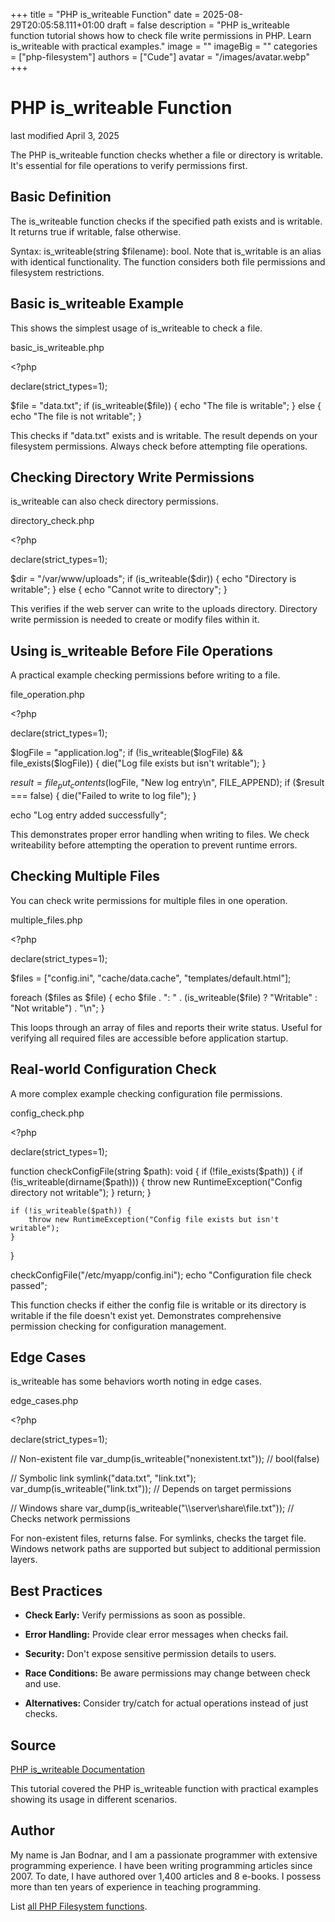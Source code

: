 +++
title = "PHP is_writeable Function"
date = 2025-08-29T20:05:58.111+01:00
draft = false
description = "PHP is_writeable function tutorial shows how to check file write permissions in PHP. Learn is_writeable with practical examples."
image = ""
imageBig = ""
categories = ["php-filesystem"]
authors = ["Cude"]
avatar = "/images/avatar.webp"
+++

# PHP is_writeable Function

last modified April 3, 2025

The PHP is_writeable function checks whether a file or directory
is writable. It's essential for file operations to verify permissions first.

## Basic Definition

The is_writeable function checks if the specified path exists and
is writable. It returns true if writable, false otherwise.

Syntax: is_writeable(string $filename): bool. Note that
is_writable is an alias with identical functionality. The function
considers both file permissions and filesystem restrictions.

## Basic is_writeable Example

This shows the simplest usage of is_writeable to check a file.

basic_is_writeable.php
  

&lt;?php

declare(strict_types=1);

$file = "data.txt";
if (is_writeable($file)) {
    echo "The file is writable";
} else {
    echo "The file is not writable";
}

This checks if "data.txt" exists and is writable. The result depends on your
filesystem permissions. Always check before attempting file operations.

## Checking Directory Write Permissions

is_writeable can also check directory permissions.

directory_check.php
  

&lt;?php

declare(strict_types=1);

$dir = "/var/www/uploads";
if (is_writeable($dir)) {
    echo "Directory is writable";
} else {
    echo "Cannot write to directory";
}

This verifies if the web server can write to the uploads directory. Directory
write permission is needed to create or modify files within it.

## Using is_writeable Before File Operations

A practical example checking permissions before writing to a file.

file_operation.php
  

&lt;?php

declare(strict_types=1);

$logFile = "application.log";
if (!is_writeable($logFile) &amp;&amp; file_exists($logFile)) {
    die("Log file exists but isn't writable");
}

$result = file_put_contents($logFile, "New log entry\n", FILE_APPEND);
if ($result === false) {
    die("Failed to write to log file");
}

echo "Log entry added successfully";

This demonstrates proper error handling when writing to files. We check
writeability before attempting the operation to prevent runtime errors.

## Checking Multiple Files

You can check write permissions for multiple files in one operation.

multiple_files.php
  

&lt;?php

declare(strict_types=1);

$files = ["config.ini", "cache/data.cache", "templates/default.html"];

foreach ($files as $file) {
    echo $file . ": " . (is_writeable($file) ? "Writable" : "Not writable") . "\n";
}

This loops through an array of files and reports their write status. Useful for
verifying all required files are accessible before application startup.

## Real-world Configuration Check

A more complex example checking configuration file permissions.

config_check.php
  

&lt;?php

declare(strict_types=1);

function checkConfigFile(string $path): void {
    if (!file_exists($path)) {
        if (!is_writeable(dirname($path))) {
            throw new RuntimeException("Config directory not writable");
        }
        return;
    }

    if (!is_writeable($path)) {
        throw new RuntimeException("Config file exists but isn't writable");
    }
}

checkConfigFile("/etc/myapp/config.ini");
echo "Configuration file check passed";

This function checks if either the config file is writable or its directory is
writable if the file doesn't exist yet. Demonstrates comprehensive permission
checking for configuration management.

## Edge Cases

is_writeable has some behaviors worth noting in edge cases.

edge_cases.php
  

&lt;?php

declare(strict_types=1);

// Non-existent file
var_dump(is_writeable("nonexistent.txt")); // bool(false)

// Symbolic link
symlink("data.txt", "link.txt");
var_dump(is_writeable("link.txt")); // Depends on target permissions

// Windows share
var_dump(is_writeable("\\\\server\\share\\file.txt")); // Checks network permissions

For non-existent files, returns false. For symlinks, checks the target file.
Windows network paths are supported but subject to additional permission layers.

## Best Practices

- **Check Early:** Verify permissions as soon as possible.

- **Error Handling:** Provide clear error messages when checks fail.

- **Security:** Don't expose sensitive permission details to users.

- **Race Conditions:** Be aware permissions may change between check and use.

- **Alternatives:** Consider try/catch for actual operations instead of just checks.

## Source

[PHP is_writeable Documentation](https://www.php.net/manual/en/function.is-writeable.php)

This tutorial covered the PHP is_writeable function with practical
examples showing its usage in different scenarios.

## Author

My name is Jan Bodnar, and I am a passionate programmer with extensive
programming experience. I have been writing programming articles since 2007.
To date, I have authored over 1,400 articles and 8 e-books. I possess more
than ten years of experience in teaching programming.

List [all PHP Filesystem functions](/php/#php-fs).